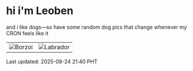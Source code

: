 # hi i'm Leoben

and i like dogs—so have some random dog pics that change whenever my CRON feels like it

|  |  |
|--------|----------|
| ![Borzoi](https://random-dog-vercel.vercel.app/api/random-borzoi?v=1756042851) | ![Labrador](https://random-dog-vercel.vercel.app/api/random-labrador?v=1756042851) |

Last updated: 2025-08-24 21:40 PHT
